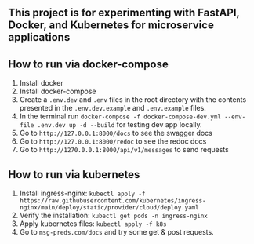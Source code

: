 ## This project is for experimenting with FastAPI, Docker, and Kubernetes for microservice applications

## How to run via docker-compose
1. Install docker
2. Install docker-compose
3. Create a `.env.dev` and `.env` files in the root directory with the contents presented in the `.env.dev.example` and `.env.example` files.
4. In the terminal run `docker-compose -f docker-compose-dev.yml --env-file .env.dev up -d --build` for testing dev app locally.
5. Go to `http://127.0.0.1:8000/docs` to see the swagger docs
6. Go to `http://127.0.0.1:8000/redoc` to see the redoc docs
7. Go to `http://1270.0.0.1:8000/api/v1/messages` to send requests


## How to run via kubernetes
1. Install ingress-nginx: `kubectl apply -f https://raw.githubusercontent.com/kubernetes/ingress-nginx/main/deploy/static/provider/cloud/deploy.yaml`
2. Verify the installation: `kubectl get pods -n ingress-nginx`
3. Apply kubernetes files: `kubectl apply -f k8s`
4. Go to `msg-preds.com/docs` and try some get & post requests.

